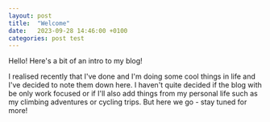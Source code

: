 ```yaml
---
layout: post
title:  "Welcome"
date:   2023-09-28 14:46:00 +0100
categories: post test
---
```


Hello! Here's a bit of an intro to my blog!

I realised recently that I've done and I'm doing some cool things in life and I've decided to note them down here. I haven't quite decided if the blog with be only work focused or if I'll also add things from my personal life such as my climbing adventures or cycling trips. But here we go - stay tuned for more!